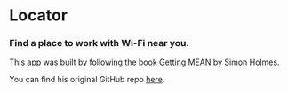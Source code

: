 # Locator

### Find a place to work with Wi-Fi near you.

This app was built by following the book [Getting MEAN](https://www.manning.com/books/getting-mean-with-mongo-express-angular-and-node) by Simon Holmes.

You can find his original GitHub repo [here](https://github.com/simonholmes/getting-MEAN).